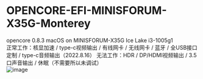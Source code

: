 # OPENCORE-EFI-MINISFORUM-X35G-Monterey
 opencore 0.8.3 macOS on MINISFORUM-X35G Ice Lake i3-1005g1  
 正常工作：核显加速 / type-c视频输出 / 有线网卡 / 无线网卡 / 蓝牙 / 全USB接口定制 / type-c音频输出（2022.8.16） 
 无法工作：HDR / DP/HDMI视频输出 / 3.5口声音输出 / 休眠（不需要所以未调试）  
![image](https://user-images.githubusercontent.com/53371423/183611972-17c96772-bec5-4c2b-8034-a7cce79ed3c0.png)
